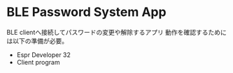 # BLE Password System App

BLE clientへ接続してパスワードの変更や解除するアプリ
動作を確認するためには以下の準備が必要。

- Espr Developer 32
- Client program
